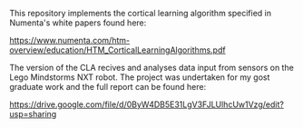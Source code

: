 This repository implements the cortical learning algorithm specified in Numenta's white papers found here:

https://www.numenta.com/htm-overview/education/HTM_CorticalLearningAlgorithms.pdf

The version of the CLA recives and analyses data input from sensors on the Lego Mindstorms NXT robot. The project was undertaken for my gost graduate work and the full report can be found here:

https://drive.google.com/file/d/0ByW4DB5E31LgV3FJLUlhcUw1Vzg/edit?usp=sharing
